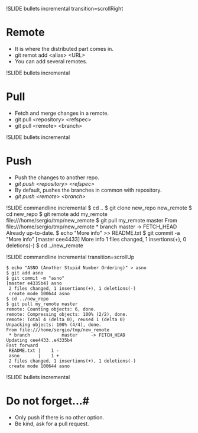 !SLIDE bullets incremental transition=scrollRight
# Remote #
* It is where the distributed part comes in.
* git remot add &lt;alias&gt; &lt;URL&gt;
* You can add several remotes.

!SLIDE bullets incremental
# Pull #
* Fetch and merge changes in a remote.
* git pull &lt;repository&gt; &lt;refspec&gt;
* git pull &lt;remote&gt; &lt;branch&gt;

!SLIDE bullets incremental
# Push #
* Push the changes to another repo.
* _git push &lt;repository&gt; &lt;refspec&gt;_
* By default, pushes the branches in common with repository.
* _git push &lt;remote&gt; &lt;branch&gt;_

!SLIDE commandline incremental
    $ cd ..
    $ git clone new_repo new_remote
    $ cd new_repo
    $ git remote add my_remote file:///home/sergio/tmp/new_remote
    $ git pull my_remote master
    From file:///home/sergio/tmp/new_remote
     * branch            master     -> FETCH_HEAD
    Already up-to-date.
    $ echo "More info" >> README.txt
    $ git commit -a "More info"
    [master cee4433] More info
     1 files changed, 1 insertions(+), 0 deletions(-)
    $ cd ../new_remote

!SLIDE commandline incremental transition=scrollUp

    $ echo "ASNO (Another Stupid Number Ordering)" > asno
    $ git add asno
    $ git commit -m "asno"
    [master e4335b4] asno
     2 files changed, 1 insertions(+), 1 deletions(-)
     create mode 100644 asno
    $ cd ../new_repo
    $ git pull my_remote master 
    remote: Counting objects: 6, done.
    remote: Compressing objects: 100% (2/2), done.
    remote: Total 4 (delta 0), reused 1 (delta 0)
    Unpacking objects: 100% (4/4), done.
    From file:///home/sergio/tmp/new_remote
     * branch            master     -> FETCH_HEAD
    Updating cee4433..e4335b4
    Fast forward
     README.txt |    1 -
     asno       |    1 +
     2 files changed, 1 insertions(+), 1 deletions(-)
     create mode 100644 asno

!SLIDE bullets incremental
# Do not forget...#
* Only push if there is no other option.
* Be kind, ask for a pull request.
